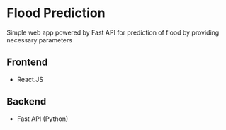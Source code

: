 # Flood Prediction

Simple web app powered by Fast API for prediction of flood by providing necessary parameters

## Frontend

- React.JS

## Backend

- Fast API (Python)

